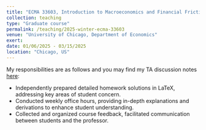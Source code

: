 ```yaml
---
title: "ECMA 33603, Introduction to Macroeconomics and Financial Frictions (Teaching Assistant, 2025 Winter)"
collection: teaching
type: "Graduate course"
permalink: /teaching/2025-winter-ecma-33603
venue: "University of Chicago, Department of Economics"
exert: 
date: 01/06/2025 - 03/15/2025
location: "Chicago, US"
---
```

My responsibilities are as follows and you may find my TA discussion notes [here](https://laurenqu.github.io/files/teaching/33603_TA_Discussion_Notes_Mar11.pdf):
- Independently prepared detailed homework solutions in LaTeX, addressing key areas of student concern.
- Conducted weekly office hours, providing in-depth explanations and derivations to enhance student understanding.
- Collected and organized course feedback, facilitated communication between students and the professor.

